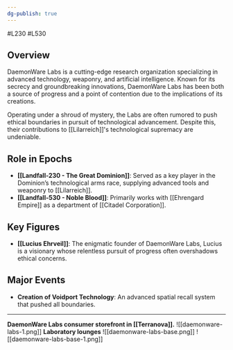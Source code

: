 ```yaml
---
dg-publish: true
---
```

#L230 #L530
## Overview

DaemonWare Labs is a cutting-edge research organization specializing in advanced technology, weaponry, and artificial intelligence. Known for its secrecy and groundbreaking innovations, DaemonWare Labs has been both a source of progress and a point of contention due to the implications of its creations.

Operating under a shroud of mystery, the Labs are often rumored to push ethical boundaries in pursuit of technological advancement. Despite this, their contributions to [[Lilarreich]]'s technological supremacy are undeniable.

## Role in Epochs

- **[[Landfall-230 - The Great Dominion]]**: Served as a key player in the Dominion’s technological arms race, supplying advanced tools and weaponry to [[Lilarreich]].
- **[[Landfall-530 - Noble Blood]]**: Primarily works with [[Ehrengard Empire]] as a department of [[Citadel Corporation]].

## Key Figures

- **[[Lucius Ehrveil]]**: The enigmatic founder of DaemonWare Labs, Lucius is a visionary whose relentless pursuit of progress often overshadows ethical concerns.

## Major Events

- **Creation of Voidport Technology**: An advanced spatial recall system that pushed all boundaries.

---

**DaemonWare Labs consumer storefront in [[Terranova]].**
![[daemonware-labs-1.png]]
**Laboratory lounges**
![[daemonware-labs-base.png]]
![[daemonware-labs-base-1.png]]